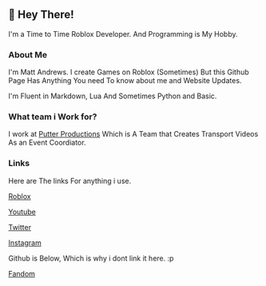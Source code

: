 ## 👋 Hey There!

I'm a Time to Time Roblox Developer. And Programming is My Hobby.

### About Me

I'm Matt Andrews. I create Games on Roblox (Sometimes) But this Github Page Has Anything You need To know about me and Website Updates.

I'm Fluent in Markdown, Lua And Sometimes Python and Basic.

### What team i Work for?

I work at [Putter Productions](https://discord.gg/proputterplayz) Which is A Team that Creates Transport Videos As an Event Coordiator.

### Links

Here are The links For anything i use.

[Roblox](https://web.roblox.com/users/389353170/profile)

[Youtube](https://www.youtube.com/channel/UCkdFVSeh2SLVRKr0nDgTXWg)

[Twitter](https://twitter.com/liew2554)

[Instagram](https://www.instagram.com/matttheliew2554/)

Github is Below, Which is why i dont link it here. :p  

[Fandom](https://community.fandom.com/wiki/User:Robloxl2554)

